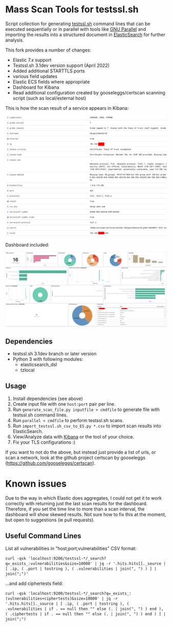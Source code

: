 # Mass Scan Tools for testssl.sh
 

Script collection for generating [testssl.sh](https://testssl.sh/) command lines that can be executed sequentially or in
parallel with tools like [GNU Parallel](https://www.gnu.org/software/parallel/) and importing the results into a
structured document in [ElasticSearch](https://www.elastic.co/de/products/elasticsearch) for further analysis.

This fork provides a number of changes:
  - Elastic 7.x support
  - Testssl.sh 3.1dev version support (April 2022)
  - Added additional STARTTLS ports
  - various field updates
  - Elastic ECS fields where appropriate
  - Dashboard for Kibana
  - Read additional configuration created by gooseleggs/certscan scanning script (such as local/external host)
  

This is how the scan result of a service appears in Kibana:

![testssl.sh scan result viewed in Kibana](Screenshots/Kibana-testssl_sh.png)


Dashboard included:

![Dashboard](Screenshots/Kibana-testssl-dashboard.png)

## Dependencies

* testssl.sh 3.1dev branch or later version
* Python 3 with following modules:
  * elasticsearch\_dsl
  * tzlocal

## Usage

1. Install dependencies (see above)
2. Create input file with one `host:port` pair per line.
3. Run `generate_scan_file.py inputfile > cmdfile` to generate file with testssl.sh command lines.
4. Run `parallel < cmdfile` to perform testssl.sh scans.
5. Run `import_testssl.sh_csv_to_ES.py *.csv` to import scan results into ElasticSearch.
6. View/Analyze data with [Kibana](https://www.elastic.co/de/products/kibana) or the tool of your choice.
7. Fix your TLS configurations :)

If you want to not do the above, but instead just provide a list of urls, or scan a network, look at the github project certscan by gooseleggs (https://github.com/gooseleggs/certscan).

# Known issues
Due to the way in which Elastic does aggregates, I could not get it to work correctly with returning just the last scan results for the dashboard.  Therefore, if you set the time line to more than a scan interval, the dashboard will show skewed results.  Not sure how to fix this at the moment, but open to suggestions (ie pull requests).


## Useful Command Lines

List all vulnerabilities in "host;port;vulnerabilities" CSV format:

    curl -qsk 'localhost:9200/testssl-*/_search?q=_exists_:vulnerabilities&size=10000' | jq -r '.hits.hits[]._source | [ .ip, ( .port | tostring ), ( .vulnerabilities | join(", ") ) ] | join(";")'

...and add ciphertests field:

    curl -qsk 'localhost:9200/testssl-*/_search?q=_exists_:(vulnerabilities+ciphertests)&size=10000' | jq -r '.hits.hits[]._source | [ .ip, ( .port | tostring ), ( .vulnerabilities | if . == null then "" else (. | join(", ") ) end ), ( .ciphertests | if . == null then "" else (. | join(", ") ) end ) ] | join(";")
